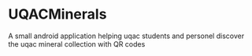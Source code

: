 # UQACMinerals
A small android application helping uqac students and personel discover the uqac mineral collection with QR codes

